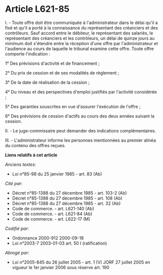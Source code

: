 # Article L621-85

I. - Toute offre doit être communiquée à l'administrateur dans le délai qu'il a fixé et qu'il a porté à la connaissance du
représentant des créanciers et des contrôleurs. Sauf accord entre le débiteur, le représentant des salariés, le représentant
des créanciers et les contrôleurs, un délai de quinze jours au minimum doit s'étendre entre la réception d'une offre par
l'administrateur et l'audience au cours de laquelle le tribunal examine cette offre. Toute offre comporte l'indication :

1° Des prévisions d'activité et de financement ;

2° Du prix de cession et de ses modalités de règlement ;

3° De la date de réalisation de la cession ;

4° Du niveau et des perspectives d'emploi justifiés par l'activité considérée ;

5° Des garanties souscrites en vue d'assurer l'exécution de l'offre ;

6° Des prévisions de cession d'actifs au cours des deux années suivant la cession.

II. - Le juge-commissaire peut demander des indications complémentaires.

III. - L'administrateur informe les personnes mentionnées au premier alinéa du contenu des offres reçues.

**Liens relatifs à cet article**

_Anciens textes_:

  - Loi n°85-98 du 25 janvier 1985 - art. 83 (Ab)

_Cité par_:

  - Décret n°85-1388 du 27 décembre 1985 - art. 103-2 (Ab)
  - Décret n°85-1388 du 27 décembre 1985 - art. 108 (Ab)
  - Décret n°85-1388 du 27 décembre 1985 - art. 32 (Ab)
  - Code de commerce. - art. L621-140 (Ab)
  - Code de commerce. - art. L621-84 (Ab)
  - Code de commerce. - art. L622-17 (M)

_Codifié par_:

  - Ordonnance 2000-912 2000-09-18
  - Loi n°2003-7 2003-01-03 art. 50 I (ratification)

_Abrogé par_:

  - Loi n°2005-845 du 26 juillet 2005 - art. 1 (V) JORF 27 juillet 2005 en vigueur le 1er janvier 2006 sous réserve art. 190
